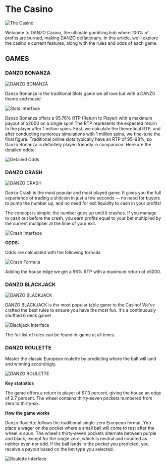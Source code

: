 # The Casino

![The Casino](../images/Casino.jpg)

Welcome to DANZO Casino, the ultimate gambling hub where 100% of profits are burned, making DANZO deflationary. In this article, we'll explore the casino's current features, along with the rules and odds of each game.

## GAMES

### DANZO BONANZA

![DANZO BONANZA](../images/slots.webp)

Danzo Bonanza is the traditional Slots game we all love but with a DANZO theme and music!

![Slots Interface](../images/slots2.webp)

Danzo Bonanza offers a 95.76% RTP (Return to Player) with a maximum payout of x2000 on a single spin! The RTP represents the expected return to the player after 1 million spins. First, we calculate the theoretical RTP, and after conducting numerous simulations with 1 million spins, we fine-tune the final figure. Traditional online slots typically have an RTP of 95–98%, so Danzo Bonanza is definitely player-friendly in comparison. Here are the detailed odds:

![Detailed Odds](../images/slots3.webp)

### DANZO CRASH

![DANZO CRASH](../images/crash1.webp)

Danzo Crash is the most popular and most played game. It gives you the full experience of trading a shitcoin in just a few seconds — no need for buyers to pump the number up, and no need for exit liquidity to cash in your profits!

The concept is simple: the number goes up until it crashes. If you manage to cash out before the crash, you earn profits equal to your bet multiplied by the current multiplier at the time of your exit.

![Crash Interface](../images/crash2.webp)

**ODDS:**

Odds are calculated with the following formula:

![Crash Formula](../images/crash3.webp)

Adding the house edge we get a 96% RTP with a maximum return of x5000.

### DANZO BLACKJACK

![DANZO BLACKJACK](../images/blackjack1.webp)

DANZO BLACKJACK is the most popular table game to the Casino! We've crafted the best rules to ensure you have the most fun. It's a continuously shuffled 6 deck game!

![Blackjack Interface](../images/blackjack2.webp)

The full list of rules can be found in-game at all times.

### DANZO ROULETTE

Master the classic European roulette by predicting where the ball will land and winning accordingly.

![DANZO ROULETTE](../images/roulette1.jpg)

**Key statistics**

The game offers a return to player of 97.3 percent, giving the house an edge of 2.7 percent. The wheel contains thirty‑seven pockets numbered from zero to thirty‑six.

**How the game works**

Danzo Roulette follows the traditional single‑zero European format. You place a wager on the pocket where a small ball will come to rest after the wheel is spun. The wheel's thirty‑seven pockets alternate between purple and black, except for the single zero, which is neutral and counted as neither even nor odd. If the ball lands in the pocket you predicted, you receive a payout based on the bet type you selected.

![Roulette Interface](../images/roulette2.png)
